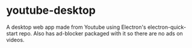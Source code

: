 # youtube-desktop
A desktop web app made from Youtube using Electron's electron-quick-start repo. Also has ad-blocker packaged with it so there are no ads on videos.
